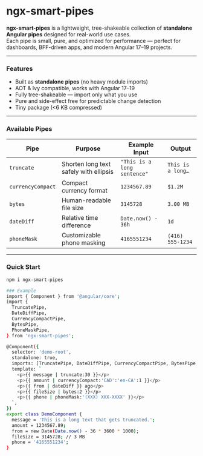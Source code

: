# ngx-smart-pipes

**ngx-smart-pipes** is a lightweight, tree-shakeable collection of **standalone Angular pipes** designed for real-world use cases.  
Each pipe is small, pure, and optimized for performance — perfect for dashboards, BFF-driven apps, and modern Angular 17–19 projects.

---

### Features
- Built as **standalone pipes** (no heavy module imports)
- AOT & Ivy compatible, works with Angular 17–19
- Fully tree-shakeable — import only what you use
- Pure and side-effect free for predictable change detection
- Tiny package (<6 KB compressed)

---

### Available Pipes

| Pipe | Purpose | Example Input | Output |
|------|----------|---------------|---------|
| `truncate` | Shorten long text safely with ellipsis | `"This is a long sentence"` | `This is a long…` |
| `currencyCompact` | Compact currency format | `1234567.89` | `$1.2M` |
| `bytes` | Human-readable file size | `3145728` | `3.00 MB` |
| `dateDiff` | Relative time difference | `Date.now() - 36h` | `1d` |
| `phoneMask` | Customizable phone masking | `4165551234` | `(416) 555-1234` |

---

### Quick Start

```bash
npm i ngx-smart-pipes

### Example
import { Component } from '@angular/core';
import {
  TruncatePipe,
  DateDiffPipe,
  CurrencyCompactPipe,
  BytesPipe,
  PhoneMaskPipe,
} from 'ngx-smart-pipes';

@Component({
  selector: 'demo-root',
  standalone: true,
  imports: [TruncatePipe, DateDiffPipe, CurrencyCompactPipe, BytesPipe, PhoneMaskPipe],
  template: `
    <p>{{ message | truncate:30 }}</p>
    <p>{{ amount | currencyCompact:'CAD':'en-CA':1 }}</p>
    <p>{{ from | dateDiff }} ago</p>
    <p>{{ fileSize | bytes:2 }}</p>
    <p>{{ phone | phoneMask:'(XXX) XXX-XXXX' }}</p>
  `,
})
export class DemoComponent {
  message = 'This is a long text that gets truncated.';
  amount = 1234567.89;
  from = new Date(Date.now() - 36 * 3600 * 1000);
  fileSize = 3145728; // 3 MB
  phone = '4165551234';
}

